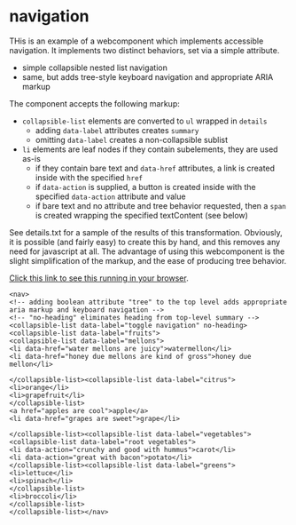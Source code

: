 # navigation

THis is an example of a webcomponent which implements accessible navigation. It implements two distinct behaviors, set via a simple attribute.

- simple collapsible nested list navigation
- same, but adds tree-style keyboard navigation and appropriate ARIA markup

The component accepts the following markup:

- `collapsible-list` elements are converted to `ul` wrapped in `details`
	+ adding `data-label` attributes creates `summary`
	+ omitting `data-label` creates a non-collapsible sublist
- `li` elements are leaf nodes
	if they contain subelements, they are used as-is
	+ if they contain bare text and `data-href` attributes, a link is created inside with the specified `href`
	+ if `data-action` is supplied, a button is created inside with the specified `data-action` attribute and value
	+ if bare text and no attribute and tree behavior requested, then a `span` is created wrapping the specified textContent (see below)

See details.txt for a sample of the results of this transformation.
Obviously, it is possible (and fairly easy) to create this by hand, and this removes any need for javascript at all.
The advantage of using this webcomponent is the slight simplification of the markup, and the ease of producing tree behavior.

[Click this link to see this running in your browser](https://RichCaloggero.github.io/navigation.git).

```
<nav>
<!-- adding boolean attribute "tree" to the top level adds appropriate aria markup and keyboard navigation -->
<!-- "no-heading" eliminates heading from top-level summary -->
<collapsible-list data-label="toggle navigation" no-heading>
<collapsible-list data-label="fruits">
<collapsible-list data-label="mellons">
<li data-href="water mellons are juicy">watermellon</li>
<li data-href="honey due mellons are kind of gross">honey due mellon</li>

</collapsible-list><collapsible-list data-label="citrus">
<li>orange</li>
<li>grapefruit</li>
</collapsible-list>
<a href="apples are cool">apple</a>
<li data-href="grapes are sweet">grape</li>

</collapsible-list><collapsible-list data-label="vegetables">
<collapsible-list data-label="root vegetables">
<li data-action="crunchy and good with hummus">carot</li>
<li data-action="great with bacon">potato</li>
</collapsible-list><collapsible-list data-label="greens">
<li>lettuce</li>
<li>spinach</li>
</collapsible-list>
<li>broccoli</li>
</collapsible-list>
</collapsible-list></nav>
```

